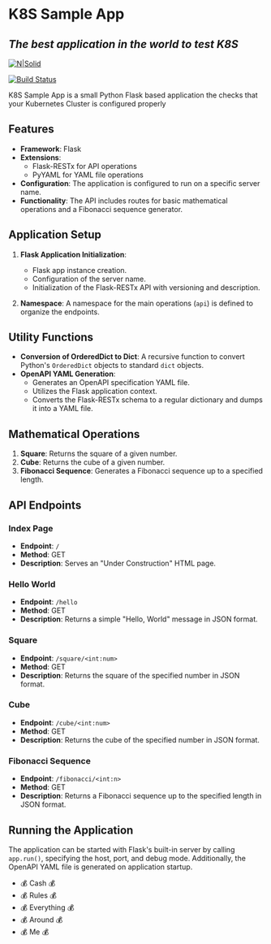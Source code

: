 # K8S Sample App
## _The best application in the world to test K8S_

[![N|Solid](https://cldup.com/dTxpPi9lDf.thumb.png)](https://nodesource.com/products/nsolid)



[![Build Status](https://travis-ci.org/joemccann/dillinger.svg?branch=master)](https://travis-ci.org/joemccann/dillinger)

K8S Sample App is a small Python Flask based application the checks that your Kubernetes Cluster is configured properly

## Features

- **Framework**: Flask
- **Extensions**:
  - Flask-RESTx for API operations
  - PyYAML for YAML file operations
- **Configuration**: The application is configured to run on a specific server name.
- **Functionality**: The API includes routes for basic mathematical operations and a Fibonacci sequence generator.

## Application Setup

1. **Flask Application Initialization**:
   - Flask app instance creation.
   - Configuration of the server name.
   - Initialization of the Flask-RESTx API with versioning and description.

2. **Namespace**: A namespace for the main operations (`api`) is defined to organize the endpoints.

## Utility Functions

- **Conversion of OrderedDict to Dict**: A recursive function to convert Python's `OrderedDict` objects to standard `dict` objects.
- **OpenAPI YAML Generation**:
  - Generates an OpenAPI specification YAML file.
  - Utilizes the Flask application context.
  - Converts the Flask-RESTx schema to a regular dictionary and dumps it into a YAML file.

## Mathematical Operations

1. **Square**: Returns the square of a given number.
2. **Cube**: Returns the cube of a given number.
3. **Fibonacci Sequence**: Generates a Fibonacci sequence up to a specified length.

## API Endpoints

### Index Page

- **Endpoint**: `/`
- **Method**: GET
- **Description**: Serves an "Under Construction" HTML page.

### Hello World

- **Endpoint**: `/hello`
- **Method**: GET
- **Description**: Returns a simple "Hello, World" message in JSON format.

### Square

- **Endpoint**: `/square/<int:num>`
- **Method**: GET
- **Description**: Returns the square of the specified number in JSON format.

### Cube

- **Endpoint**: `/cube/<int:num>`
- **Method**: GET
- **Description**: Returns the cube of the specified number in JSON format.

### Fibonacci Sequence

- **Endpoint**: `/fibonacci/<int:n>`
- **Method**: GET
- **Description**: Returns a Fibonacci sequence up to the specified length in JSON format.

## Running the Application

The application can be started with Flask's built-in server by calling `app.run()`, specifying the host, port, and debug mode. Additionally, the OpenAPI YAML file is generated on application startup.

- 💰 Cash 💰
- 💰 Rules 💰
- 💰 Everything 💰
- 💰 Around 💰
- 💰 Me 💰

